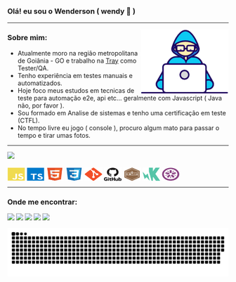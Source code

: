 ### Olá! eu sou o Wenderson ( wendy 🐣 ) 

----

<img src="https://github.com/wenderson-me/wenderson-me/blob/master/assets/Developer.gif" align="right" heigth="150" width="200" />

### Sobre mim:

- Atualmente moro na região metropolitana de Goiânia - GO e trabalho na [Tray](https://www.tray.com.br/) como Tester/QA.
- Tenho experiência em testes manuais e automatizados.
- Hoje foco meus estudos em tecnicas de teste para automação e2e, api etc... geralmente com Javascript ( Java não, por favor ).
- Sou formado em Analise de sistemas e tenho uma certificação em teste (CTFL).
- No tempo livre eu jogo ( console ), procuro algum mato para passar o tempo e tirar umas fotos.

----

<div>
  <img height="180em" src="https://github-readme-stats.vercel.app/api/top-langs/?username=wenderson-me&layout=compact&langs_count=7&theme=tokyonight"/>
</div>
 
 <div style="display: inline_block"><br>
  <img align="center" alt="" height="30" width="40" src="https://raw.githubusercontent.com/devicons/devicon/master/icons/javascript/javascript-plain.svg">
  <img align="center" alt="" height="30" width="40" src="https://raw.githubusercontent.com/devicons/devicon/master/icons/typescript/typescript-plain.svg">
  <img align="center" alt="" height="30" width="40" src="https://raw.githubusercontent.com/devicons/devicon/master/icons/html5/html5-original.svg">
  <img align="center" alt="" height="30" width="40" src="https://raw.githubusercontent.com/devicons/devicon/master/icons/css3/css3-original.svg">
  <img align="center" alt="" height="30" width="40" src="https://raw.githubusercontent.com/devicons/devicon/master/icons/git/git-plain.svg">
  <img align="center" alt="" height="30" width="40" src="https://raw.githubusercontent.com/devicons/devicon/master/icons/github/github-original-wordmark.svg">
  <img align="center" alt="" height="30" width="40" src="https://raw.githubusercontent.com/devicons/devicon/master/icons/mocha/mocha-plain.svg">
  <img align="center" alt="" height="30" width="40" src="https://raw.githubusercontent.com/devicons/devicon/master/icons/karma/karma-plain.svg">
  <img align="center" alt="" height="30" width="40" src="https://raw.githubusercontent.com/devicons/devicon/master/icons/jasmine/jasmine-plain.svg">
</div> 
  
----
  
### Onde me encontrar:
<div> 
  <a href="https://www.instagram.com/wwwerror_/" target="_blank"><img src="https://img.shields.io/badge/-Instagram-%23E4405F?style=for-the-badge&logo=instagram&logoColor=white" target="_blank"></a>
 	<a href="https://www.twitch.tv/wendy__ms" target="_blank"><img src="https://img.shields.io/badge/Twitch-9146FF?style=for-the-badge&logo=twitch&logoColor=white" target="_blank"></a>
 <a href="https://discordapp.com/users/582886924109479938" target="_blank"><img src="https://img.shields.io/badge/Discord-7289DA?style=for-the-badge&logo=discord&logoColor=white" target="_blank"></a> 
  <a href = "mailto:wendrson22@gmail.com"><img src="https://img.shields.io/badge/-Gmail-%23333?style=for-the-badge&logo=gmail&logoColor=white" target="_blank"></a>
  <a href="https://www.linkedin.com/in/wenderson-monteiro-430118197/" target="_blank"><img src="https://img.shields.io/badge/-LinkedIn-%230077B5?style=for-the-badge&logo=linkedin&logoColor=white" target="_blank"></a>
  
  ![Snake animation](https://github.com/wenderson-me/wenderson-me/blob/output/github-contribution-grid-snake.svg)
 
</div>
